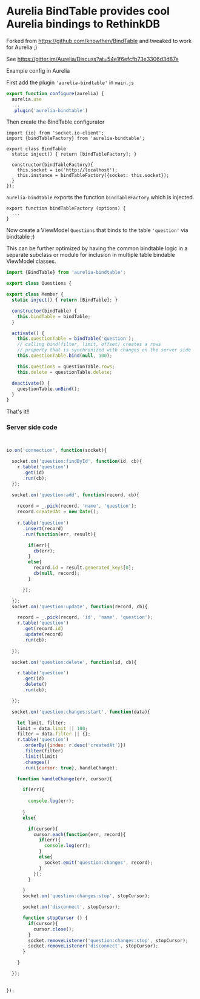 # Aurelia BindTable provides cool Aurelia bindings to RethinkDB

Forked from https://github.com/knowthen/BindTable and tweaked to work for Aurelia ;)

See https://gitter.im/Aurelia/Discuss?at=54e1f6efcfb73e3306d3d87e

Example config in Aurelia

First add the plugin `'aurelia-bindtable'` in `main.js`

```javascript
export function configure(aurelia) {
  aurelia.use
  ...
  .plugin('aurelia-bindtable')
```

Then create the BindTable configurator


```
import {io} from 'socket.io-client';
import {bindTableFactory} from 'aurelia-bindtable';

export class BindTable
  static inject() { return [bindTableFactory]; }
  
  constructor(bindTableFactory){
    this.socket = io('http://localhost');
    this.instance = bindTableFactory({socket: this.socket});
  }
});
```

`aurelia-bindtable` exports the function `bindTableFactory` which is injected.

```
export function bindTableFactory (options) {
  ...
}
```



Now create a ViewModel `Questions` that binds to the table `'question'` via bindtable ;)

This can be further optimized by having the common bindtable logic in a separate subclass or module for inclusion in multiple table bindable ViewModel classes.

```javascript
import {BindTable} from 'aurelia-bindtable';

export class Questions {

export class Member {
  static inject() { return [BindTable]; }

  constructor(bindTable) {  
    this.bindTable = bindTable;
  }

  activate() {
    this.questionTable = bindTable('question');
    // calling bind(filter, limit, offset) creates a rows
    // property that is synchronized with changes on the server side
    this.questionTable.bind(null, 100);

    this.questions = questionTable.rows;
    this.delete = questionTable.delete;

  deactivate() {
    questionTable.unBind();
  }    
}
```

That's it!!

### Server side code
```javascript


io.on('connection', function(socket){

  socket.on('question:findById', function(id, cb){
    r.table('question')
      .get(id)
      .run(cb);
  });

  socket.on('question:add', function(record, cb){
    
    record = _.pick(record, 'name', 'question');
    record.createdAt = new Date();
    
    r.table('question')
      .insert(record)
      .run(function(err, result){

        if(err){
          cb(err);
        }
        else{
          record.id = result.generated_keys[0];
          cb(null, record);
        }

      });

  });
  socket.on('question:update', function(record, cb){

    record = _.pick(record, 'id', 'name', 'question');
    r.table('question')
      .get(record.id)
      .update(record)
      .run(cb);
    
  });

  socket.on('question:delete', function(id, cb){

    r.table('question')
      .get(id)
      .delete()
      .run(cb);

  });

  socket.on('question:changes:start', function(data){

    let limit, filter;
    limit = data.limit || 100; 
    filter = data.filter || {};
    r.table('question')
      .orderBy({index: r.desc('createdAt')})
      .filter(filter)
      .limit(limit)
      .changes()
      .run({cursor: true}, handleChange);

    function handleChange(err, cursor){

      if(err){
        
        console.log(err); 
      
      }
      else{

        if(cursor){
          cursor.each(function(err, record){
            if(err){
              console.log(err);
            }
            else{
              socket.emit('question:changes', record);
            }
          });
        }

      }
      socket.on('question:changes:stop', stopCursor);

      socket.on('disconnect', stopCursor);

      function stopCursor () {
        if(cursor){
          cursor.close();
        }
        socket.removeListener('question:changes:stop', stopCursor);
        socket.removeListener('disconnect', stopCursor);
      }

    }

  });
  
  
});


```